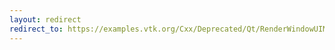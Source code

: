 ```yaml
---
layout: redirect
redirect_to: https://examples.vtk.org/Cxx/Deprecated/Qt/RenderWindowUIMultipleInheritance/
---
```

